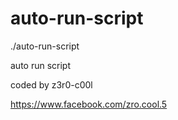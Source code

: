 # auto-run-script
./auto-run-script

auto run script

coded by z3r0-c00l

https://www.facebook.com/zro.cool.5
